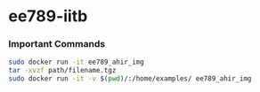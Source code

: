 # ee789-iitb


### Important Commands 

```bash
sudo docker run -it ee789_ahir_img
tar -xvzf path/filename.tgz
sudo docker run -it -v $(pwd)/:/home/examples/ ee789_ahir_img
```
